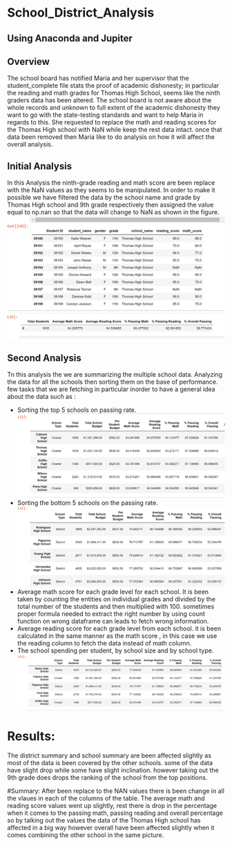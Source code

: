 # School_District_Analysis
## Using Anaconda and Jupiter

## Overview  
The school board has notified Maria and her supervisor that the student_complete file stats the proof of academic dishonesty; in particular the reading and math grades for Thomas High School, seems like the ninth graders data has been altered. 
The school board is not aware about the whole records and unknown to full extent of the academic dishonesty they want to go with the state-testing standards and want to help Maria in regards to this. She requested to replace the math and reading scores for the Thomas High school with NaN while keep the rest data intact. once that data been removed then Maria like to do analysis on how it will affect the overall analysis.

## Initial Analysis
  In this Analysis the ninth-grade reading and math score are been replace with the NaN values as they seems to be manipulated. In order to make it possible we have filtered the data by the school name and grade by Thomas High school and 9th grade respectively then assigned the value equal to np.nan so that the data will change to NaN as shown in the figure.
![Initial Analysis](https://github.com/urvish7/School_District_Analysis/blob/main/Deliverable1.png)
![Thomas School data](https://github.com/urvish7/School_District_Analysis/blob/main/Thomas_school_data.png)
   
   
 ## Second Analysis 
  Tn this analysis the we are summarizing the multiple school data. Analyzing the data for all the schools then sorting them on the base of performance. few tasks that we are fetching in particular inorder to have a general idea about the data such as :
- Sorting the top 5 schools on passing rate.
![Top 5 Schools](https://github.com/urvish7/School_District_Analysis/blob/main/Top5schools.png)
- Sorting the bottom 5 schools on the passing rate.
![Bootom 5 School](https://github.com/urvish7/School_District_Analysis/blob/main/Bottom5schools.png)
- Average math score for each grade level for each school.
   It is been taken by counting the entities on individual grades and divided by the total number of the students and then multiplied with 100. sometimes proper formula needed to extract the right number by using count function on wrong dataframe can leads to fetch wrong information.
- Average reading score for each grade level from each school.
   it is been calculated in the same manner as the math score , in this case we use the reading column to fetch the data instead of math column.
- The school spending per student, by school size and by school type.
![Overall inclusion](https://github.com/urvish7/School_District_Analysis/blob/main/Byentitysorting.png)


# Results:
   The district summary and school summary are been affected slightly as most of the data is been covered by the other schools. some of the data have slight drop while some have slight inclination. however taking out the 9th grade does drops the ranking of the school from the top positions. 
   
   
#Summary:
 After been replace to the NAN values there is been change in all the vlaues in each of the columns of the table. The average math and reading score values went up slightly, rest there is drop in the percentage when it comes to the passing math, passing reading and overall percentage so by talking out the values the data of the Thomas High school has affected in a big way however overall have been affected slightly when it comes combining the other school in the same picture.
